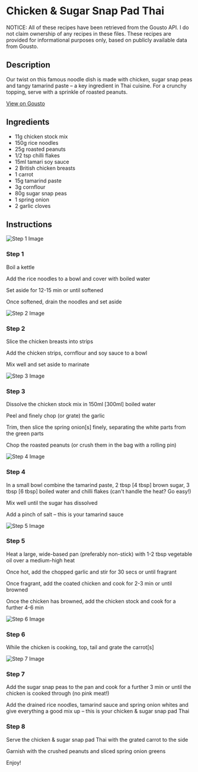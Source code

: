# Chicken & Sugar Snap Pad Thai 

NOTICE: All of these recipes have been retrieved from the Gousto API. I do not claim ownership of any recipes in these files. These recipes are provided for informational purposes only, based on publicly available data from Gousto.

## Description

Our twist on this famous noodle dish is made with chicken, sugar snap peas and tangy tamarind paste – a key ingredient in Thai cuisine. For a crunchy topping, serve with a sprinkle of roasted peanuts. 

[View on Gousto](https://www.gousto.co.uk/recipes/cookbook/chicken-sugar-snap-pad-thai-with-carrot-salad)

## Ingredients

- 11g chicken stock mix
- 150g rice noodles
- 25g roasted peanuts 
- 1/2 tsp chilli flakes
- 15ml tamari soy sauce
- 2 British chicken breasts
- 1 carrot
- 15g tamarind paste
- 3g cornflour
- 80g sugar snap peas
- 1 spring onion
- 2 garlic cloves

## Instructions

![Step 1 Image](https://production-media.gousto.co.uk/cms/recipe-step-image/Step-1-1599060847428-x200.jpg)

### Step 1

Boil a kettle

Add the rice noodles to a bowl and cover with boiled water

Set aside for 12-15 min or until softened

Once softened, drain the noodles and set aside

![Step 2 Image](https://production-media.gousto.co.uk/cms/recipe-step-image/step-2-1599060855538-x200.jpg)

### Step 2

Slice the chicken breasts into strips

Add the chicken strips, cornflour and soy sauce to a bowl

Mix well and set aside to marinate

![Step 3 Image](https://production-media.gousto.co.uk/cms/recipe-step-image/step-3-1599060866317-x200.jpg)

### Step 3

Dissolve the chicken stock mix in 150ml <span class="text-danger">[300ml]</span> boiled water

Peel and finely chop (or grate) the garlic

Trim, then slice the spring onion<span class="text-danger">[s]</span> finely, separating the white parts from the green parts

Chop the roasted peanuts (or crush them in the bag with a rolling pin)

![Step 4 Image](https://production-media.gousto.co.uk/cms/recipe-step-image/step-4-1599060906454-x200.jpg)

### Step 4

In a small bowl combine the tamarind paste, 2 tbsp <span class="text-danger">[4 tbsp]</span> brown sugar, 3 tbsp <span class="text-danger">[6 tbsp]</span> boiled water and chilli flakes (can't handle the heat? Go easy!)

Mix well until the sugar has dissolved

Add a pinch of salt – this is your tamarind sauce

![Step 5 Image](https://production-media.gousto.co.uk/cms/recipe-step-image/step-5-1599060910598-x200.jpg)

### Step 5

Heat a large, wide-based pan (preferably non-stick) with 1-2 tbsp vegetable oil over a medium-high heat

Once hot, add the chopped garlic and stir for 30 secs or until fragrant

Once fragrant, add the coated chicken and cook for 2-3 min or until browned

Once the chicken has browned, add the chicken stock and cook for a further 4-6 min

![Step 6 Image](https://production-media.gousto.co.uk/cms/recipe-step-image/Grated-carrot-1635514109704-x200.jpg)

### Step 6

While the chicken is cooking, top, tail and grate the carrot<span class="text-danger">[s]</span>

![Step 7 Image](https://production-media.gousto.co.uk/cms/recipe-step-image/step-7-1599060945521-x200.jpg)

### Step 7

Add the sugar snap peas to the pan and cook for a further 3 min or until the chicken is cooked through (no pink meat!)

Add the drained rice noodles, tamarind sauce and spring onion whites and give everything a good mix up – this is your chicken & sugar snap pad Thai

### Step 8

Serve the chicken & sugar snap pad Thai with the grated carrot to the side

Garnish with the crushed peanuts and sliced spring onion greens

Enjoy!

